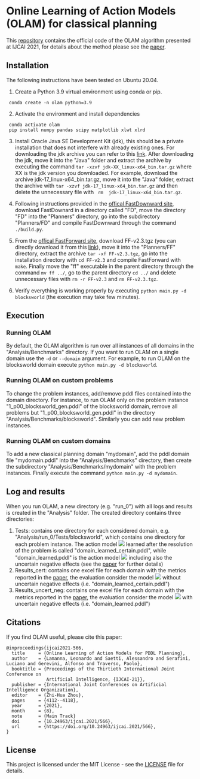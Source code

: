 # Online Learning of Action Models (OLAM) for classical planning 
This [repository](https://github.com/LamannaLeonardo/OLAM) contains the official code of the OLAM algorithm presented at IJCAI 2021, for details about the method please see the [paper](https://www.ijcai.org/proceedings/2021/0566.pdf).


## Installation
The following instructions have been tested on Ubuntu 20.04.


1. Create a Python 3.9 virtual environment using conda or pip.
```
 conda create -n olam python=3.9
```
2. Activate the environment and install dependencies
```
 conda activate olam
 pip install numpy pandas scipy matplotlib xlwt xlrd
```
3. Install Oracle Java SE Development Kit (jdk), this should be a private installation that does not interfere with already existing ones. For downloading the jdk archive you can refer to this [link](https://www.oracle.com/java/technologies/downloads/). After downloading the jdk, move it into the "Java" folder and extract the archive by executing the command ``` tar -xzvf jdk-XX_linux-x64_bin.tar.gz ``` where XX is the jdk version you downloaded. For example, download the archive jdk-17_linux-x64_bin.tar.gz, move it into the "Java" folder, extract the archive with ``` tar -xzvf jdk-17_linux-x64_bin.tar.gz ``` and then delete the unnecessary file with ``` rm  jdk-17_linux-x64_bin.tar.gz```.

4. Following instructions provided in the [offical FastDownward site](https://www.fast-downward.org/), download FastDownard in a directory called "FD", move the directory "FD" into the "Planners" directory, go into the subdirectory "Planners/FD" and compile FastDownward through the command ```./build.py```.

5. From the [offical FastForward site](https://fai.cs.uni-saarland.de/hoffmann/ff.html), download FF-v2.3.tgz (you can directly download it from this [link](https://fai.cs.uni-saarland.de/hoffmann/ff/FF-v2.3.tgz)), move it into the "Planners/FF" directory, extract the archive ```tar -xf FF-v2.3.tgz```, go into the installation directory with ```cd FF-v2.3``` and compile FastForward with ```make```. Finally move the "ff" executable in the parent directory through the command ```mv ff ../```, go to the parent directory ```cd ../``` and delete unnecessary files with ```rm -r FF-v2.3``` and ```rm FF-v2.3.tgz```.

6. Verify everything is working properly by executing ```python main.py -d blocksworld``` (the execution may take few minutes).


## Execution

### Running OLAM
By default, the OLAM algorithm is run over all instances of all domains in the "Analysis/Benchmarks" directory. If you want to run OLAM on a single domain use the ```-d``` or ```--domain``` argument. For example, to run OLAM on the blocksworld domain execute ```python main.py -d blocksworld```.

### Running OLAM on custom problems
To change the problem instances, add/remove pddl files contained into the domain directory. For instance, to run OLAM only on the problem instance "1_p00_blocksworld_gen.pddl" of the blocksworld domain, remove all problems but "1_p00_blocksworld_gen.pddl" in the directory "Analysis/Benchmarks/blocksworld".
Similarly you can add new problem instances.

### Running OLAM on custom domains
To add a new classical planning domain "mydomain", add the pddl domain file "mydomain.pddl" into the "Analysis/Benchmarks" directory, then create the subdirectory "Analysis/Benchmarks/mydomain" with the problem instances. Finally execute the command ```python main.py -d mydomain```.


## Log and results
When you run OLAM, a new directory (e.g. "run_0") with all logs and results is created in the "Analysis" folder. The created directory contains three directories:
1. Tests: contains one directory for each considered domain, e.g. "Analysis/run_0/Tests/blocksworld", which contains one directory for each problem instance. The action model <img src="https://render.githubusercontent.com/render/math?math=M"> learned after the resolution of the problem is called "domain_learned_certain.pddl", while "domain_learned.pddl" is the action model <img src="https://render.githubusercontent.com/render/math?math=M^-_?"> including also the uncertain negative effects (see the [paper](https://www.ijcai.org/proceedings/2021/0566.pdf) for further details)
2. Results_cert: contains one excel file for each domain with the metrics reported in the [paper](https://www.ijcai.org/proceedings/2021/0566.pdf), the evaluation consider the model <img src="https://render.githubusercontent.com/render/math?math=M"> without uncertain negative effects (i.e. "domain_learned_certain.pddl")
3. Results_uncert_neg: contains one excel file for each domain with the metrics reported in the [paper](https://www.ijcai.org/proceedings/2021/0566.pdf), the evaluation consider the model <img src="https://render.githubusercontent.com/render/math?math=M^-_?"> with uncertain negative effects (i.e. "domain_learned.pddl")


## Citations
If you find OLAM useful, please cite this paper:
```
@inproceedings{ijcai2021-566,
  title     = {Online Learning of Action Models for PDDL Planning},
  author    = {Lamanna, Leonardo and Saetti, Alessandro and Serafini, Luciano and Gerevini, Alfonso and Traverso, Paolo},
  booktitle = {Proceedings of the Thirtieth International Joint Conference on
               Artificial Intelligence, {IJCAI-21}},
  publisher = {International Joint Conferences on Artificial Intelligence Organization},
  editor    = {Zhi-Hua Zhou},
  pages     = {4112--4118},
  year      = {2021},
  month     = {8},
  note      = {Main Track}
  doi       = {10.24963/ijcai.2021/566},
  url       = {https://doi.org/10.24963/ijcai.2021/566},
}
```

## License
This project is licensed under the MIT License - see the [LICENSE](/LICENSE) file for details.
